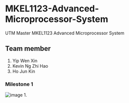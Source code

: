 # MKEL1123-Advanced-Microprocessor-System
UTM Master MKEL1123 Advanced Microprocessor System

## Team member 
1) Yip Wen Xin
2) Kevin Ng Zhi Hao
3) Ho Jun Kin

### Milestone 1
![image](https://github.com/OscarHo1999/MKEL1123-Advanced-Microprocessor-System/assets/67437888/dcb35b24-8b1b-4098-ba09-6bae69e56d99)
1. 
